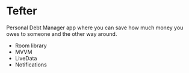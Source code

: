 # Tefter
Personal Debt Manager app where you can save how much money you owes to someone and the other way around.

- Room library
- MVVM
- LiveData
- Notifications
